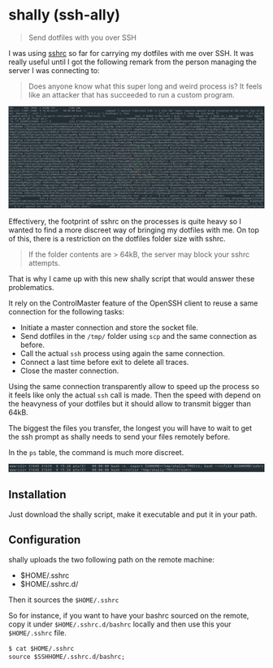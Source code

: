 # shally (ssh-ally)

> Send dotfiles with you over SSH

I was using [sshrc](https://github.com/Russell91/sshrc) so far for carrying my dotfiles with me over SSH. It was really useful until I got the following remark from the person managing the server I was connecting to:

> Does anyone know what this super long and weird process is? It feels like an attacker that has succeeded to run a custom program.

![ps-sshrc](https://raw.githubusercontent.com/lobre/shally/master/ps-sshrc.png)

Effectivery, the footprint of sshrc on the processes is quite heavy so I wanted to find a more discreet way of bringing my dotfiles with me. On top of this, there is a restriction on the dotfiles folder size with sshrc.

> If the folder contents are > 64kB, the server may block your sshrc attempts.

That is why I came up with this new shally script that would answer these problematics.

It rely on the ControlMaster feature of the OpenSSH client to reuse a same connection for the following tasks:

- Initiate a master connection and store the socket file.
- Send dotfiles in the `/tmp/` folder using `scp` and the same connection as before.
- Call the actual `ssh` process using again the same connection.
- Connect a last time before exit to delete all traces.
- Close the master connection.

Using the same connection transparently allow to speed up the process so it feels like only the actual `ssh` call is made. Then the speed with depend on the heavyness of your dotfiles but it should allow to transmit bigger than 64kB.

The biggest the files you transfer, the longest you will have to wait to get the ssh prompt as shally needs to send your files remotely before.

In the `ps` table, the command is much more discreet.

![ps-shally](https://raw.githubusercontent.com/lobre/shally/master/ps-shally.png)

## Installation

Just download the shally script, make it executable and put it in your path.

## Configuration

shally uploads the two following path on the remote machine:
- $HOME/.sshrc
- $HOME/.sshrc.d/

Then it sources the `$HOME/.sshrc`

So for instance, if you want to have your bashrc sourced on the remote, copy it under `$HOME/.sshrc.d/bashrc` locally and then use this your `$HOME/.sshrc` file.

```
$ cat $HOME/.sshrc
source $SSHHOME/.sshrc.d/bashrc;
```
